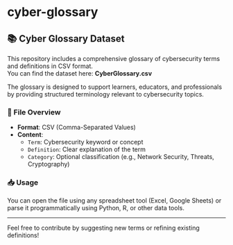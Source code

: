 # cyber-glossary

## 📚 Cyber Glossary Dataset

This repository includes a comprehensive glossary of cybersecurity terms and definitions in CSV format.  
You can find the dataset here: **CyberGlossary.csv**

The glossary is designed to support learners, educators, and professionals by providing structured terminology relevant to cybersecurity topics.

### 📌 File Overview
- **Format**: CSV (Comma-Separated Values)
- **Content**:  
  - `Term`: Cybersecurity keyword or concept  
  - `Definition`: Clear explanation of the term  
  - `Category`: Optional classification (e.g., Network Security, Threats, Cryptography)

### 📥 Usage
You can open the file using any spreadsheet tool (Excel, Google Sheets) or parse it programmatically using Python, R, or other data tools.

---

Feel free to contribute by suggesting new terms or refining existing definitions!
